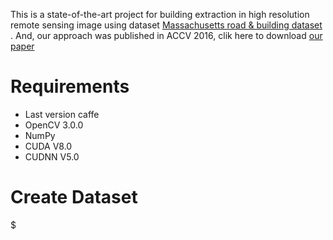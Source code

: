 This is a state-of-the-art project for building extraction in high resolution remote sensing image using dataset [Massachusetts road & building dataset](https://www.cs.toronto.edu/~vmnih/data/) . And, our approach was published in ACCV 2016, clik here to download [our paper](https://github.com/tczuo/HF-FCN-for-Robust-Building-Extraction/blob/master/0663.pdf)

# Requirements
- Last version caffe
- OpenCV 3.0.0
- NumPy
- CUDA V8.0
- CUDNN V5.0

# Create Dataset
$ 
